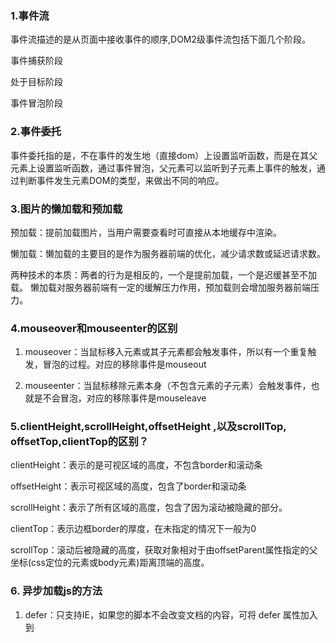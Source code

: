 ### 1.事件流

事件流描述的是从页面中接收事件的顺序,DOM2级事件流包括下面几个阶段。

事件捕获阶段

处于目标阶段

事件冒泡阶段

### 2.事件委托

事件委托指的是，不在事件的发生地（直接dom）上设置监听函数，而是在其父元素上设置监听函数，通过事件冒泡，父元素可以监听到子元素上事件的触发，通过判断事件发生元素DOM的类型，来做出不同的响应。

### 3.图片的懒加载和预加载

预加载：提前加载图片，当用户需要查看时可直接从本地缓存中渲染。

懒加载：懒加载的主要目的是作为服务器前端的优化，减少请求数或延迟请求数。

两种技术的本质：两者的行为是相反的，一个是提前加载，一个是迟缓甚至不加载。
懒加载对服务器前端有一定的缓解压力作用，预加载则会增加服务器前端压力。

### 4.mouseover和mouseenter的区别

1. mouseover：当鼠标移入元素或其子元素都会触发事件，所以有一个重复触发，冒泡的过程。对应的移除事件是mouseout

2. mouseenter：当鼠标移除元素本身（不包含元素的子元素）会触发事件，也就是不会冒泡，对应的移除事件是mouseleave

### 5.clientHeight,scrollHeight,offsetHeight ,以及scrollTop, offsetTop,clientTop的区别？

clientHeight：表示的是可视区域的高度，不包含border和滚动条

offsetHeight：表示可视区域的高度，包含了border和滚动条

scrollHeight：表示了所有区域的高度，包含了因为滚动被隐藏的部分。

clientTop：表示边框border的厚度，在未指定的情况下一般为0

scrollTop：滚动后被隐藏的高度，获取对象相对于由offsetParent属性指定的父坐标(css定位的元素或body元素)距离顶端的高度。

### 6. 异步加载js的方法

1. defer：只支持IE，如果您的脚本不会改变文档的内容，可将 defer 属性加入到<script>标签中，

   在页面完全加载后才执行。

2. async，HTML5属性仅适用于外部脚本，并且如果在IE中，同时存在defer和async，那么defer的优先级比较高，脚本将在页面完成时执行。下载完毕后立刻执行

### 7. Ajax解决浏览器缓存问题

在ajax发送请求前加上 anyAjaxObj.setRequestHeader("Cache-Control","no-cache")。

在ajax发送请求前加上 anyAjaxObj.setRequestHeader("If-Modified-Since","0")。

### 8 .eval是做什么的

把字符串参数解析成JS代码并运行，并返回执行的结果；

> 应该避免使用eval，不安全，非常耗性能（2次，一次解析成js语句，一次执行）。

### 9. 如何理解前端模块化

前端模块化就是复杂的文件编程一个一个独立的模块，比如js文件等等，分成独立的模块有利于重用（复用性）和维护（版本迭代），这样会引来模块之间相互依赖的问题，所以有了commonJS规范，AMD，CMD规范等等，以及用于js打包（编译等处理）的工具webpack

### 10.将原生的ajax封装成promis

```javascript
var  myNewAjax=function(url){
    return new Promise(function(resolve,reject){
        var xhr = new XMLHttpRequest();
        xhr.open('get',url);
        xhr.send(data);
        xhr.onreadystatechange=function(){
            if(xhr.status==200&&readyState==4){
                var json=JSON.parse(xhr.responseText);
                resolve(json)
            }else if(xhr.readyState==4&&xhr.status!=200){
           		reject('error');
            }
        }
    })
}
```

### 11.实现一个两列等高布局，讲讲思路

为了实现两列等高，可以给每列加上 padding-bottom:9999px;

margin-bottom:-9999px;同时父元素设置overflow:hidden;

### 12.去除字符串首尾空格

> 使用正则(^\s *)|(\s *$  )即可

### 13.性能优化

减少HTTP请求

使用内容发布网络（CDN）

添加本地缓存

压缩资源文件

将CSS样式表放在顶部，把javascript放在底部（浏览器的运行机制决定）

避免使用CSS表达式

减少DNS查询

使用外部javascript和CSS

避免重定向

图片lazyLoad

### 14 能来讲讲JS的语言特性吗

运行在客户端浏览器上；

不用预编译，直接解析执行代码；

是弱类型语言，较为灵活；

与操作系统无关，[跨平台](https://www.baidu.com/s?wd=%E8%B7%A8%E5%B9%B3%E5%8F%B0&tn=24004469_oem_dg&rsv_dl=gh_pl_sl_csd)的语言；

脚本语言、解释性语言

### 15.JS实现跨域

JSONP：通过动态创建script，再请求一个带参网址实现跨域通信。

document.domain + iframe跨域：两个页面都通过js强制设置document.domain为基础主域，就实现了同域。

location.hash + iframe跨域：a欲与b跨域相互通信，通过中间页c来实现。 三个页面，不同域之间利用iframe的location.hash传值，相同域之间直接js访问来通信。

window.name + iframe跨域：通过iframe的src属性由外域转向本地域，跨域数据即由iframe的window.name从外域传递到本地域。

postMessage跨域：可以跨域操作的window属性之一。

CORS：服务端设置Access-Control-Allow-Origin即可，前端无须设置，若要带cookie请求，前后端都需要设置。

代理跨域：启一个代理服务器，实现数据的转发

参考<https://segmentfault.com/a/1190000011145364>

### 16.什么是按需加载

当用户触发了动作时才加载对应的功能。触发的动作，是要看具体的业务场景而言，包括但不限于以下几个情况：鼠标点击、输入文字、拉动滚动条，鼠标移动、窗口大小更改等。加载的文件，可以是JS、图片、CSS、HTML等。

### 17.说一下什么是virtual dom

用JavaScript 对象结构表示 DOM 树的结构；然后用这个树构建一个真正的 DOM 树，插到文档当中 当状态变更的时候，重新构造一棵新的对象树。然后用新的树和旧的树进行比较，记录两棵树差异 把所记录的差异应用到所构建的真正的DOM树上，视图就更新了。Virtual DOM 本质上就是在 JS 和 DOM 之间做了一个缓存。

### 18.JS中的继承

1. 原型链继承，原型链继承简单易于实现，缺点是来自原型对象的所有属性被所有实例共享，无法实现多继承

   ```javascript
   function Cat(){ 
   }
   Cat.prototype = new Animal();
   ```

   

2. 构造继承，可以实现多继承，通过call多个父类对象，缺点只能继承父类的实例属性和方法，不能继承原型属性和方法，无法实现函数复用

   ```javascript
   function Cat(name){
     Animal.call(this);
     this.name = name || 'Tom';
   }
   ```

   

3. 实例继承，实例继承的特点是不限制调用方法，缺点是例是父类的实例，不是子类的实例，不支持多继承

   ```javascript 
   function Cat(name){
     var instance = new Animal();
     instance.name = name || 'Tom';
     return instance;
   }
   ```

   

4. 拷贝继承：特点：支持多继承，缺点：效率较低，内存占用高

   ```javascript
   function Cat(name){
     var animal = new Animal();
     for(var p in animal){
       Cat.prototype[p] = animal[p];
     }
     Cat.prototype.name = name || 'Tom';
   }
   
   ```

   

5. 组合继承：通过调用父类构造，继承父类的属性并保留传参的优点 0

   缺点：调用了两次父类构造函数，生成了两份实例

   ```javascript
   function Cat(name){
     Animal.call(this);
     this.name = name || 'Tom';
   }4
   Cat.prototype = new Animal();
   // 组合继承也是需要修复构造函数指向的。
   Cat.prototype.constructor = Cat;
   ```

   

6. 寄生组合继承：通过寄生方式，砍掉父类的实例属性，这样，在调用两次父类构造的时候，就不会初始化两次实例方法/属性，避免的组合继承的缺点

   ```javascript
   	function Super(name) {
           this.name = name;
           this.colors = ['red', 'blue'];
       }
       Super.prototype.sayName = function () {
           alert(this.name);
       }
   
       function Sub(name, age) {
           Super.call(this, name);
           this.age = age;
       }
     function inherit(sub, sup) {
           sub.prototype = Object.create(sup.prototype);
           sub.prototype.constructor = sub;
       }
       inherit(Sub, Super);
       Sub.prototype.sayAge = function () {
           alert(this.age);
       }
       var son = new Sub('李四', 29);
       son.sayAge();
   ```




> 1、原型链继承，将父类的实例作为子类的原型，他的特点是实例是子类的实例也是父类的实例，父类新增的原型方法/属性，子类都能够访问，并且原型链继承简单易于实现，缺点是来自原型对象的所有属性被所有实例共享，无法实现多继承，无法向父类构造函数传参。
>
> 2、构造继承，使用父类的构造函数来增强子类实例，即复制父类的实例属性给子类，
>
> 构造继承可以向父类传递参数，可以实现多继承，通过call多个父类对象。但是构造继承只能继承父类的实例属性和方法，不能继承原型属性和方法，无法实现函数服用，每个子类都有父类实例函数的副本，影响性能
>
> 3、实例继承，为父类实例添加新特性，作为子类实例返回，实例继承的特点是不限制调用方法，不管是new 子类（）还是子类（）返回的对象具有相同的效果，缺点是实例是父类的实例，不是子类的实例，不支持多继承
>
> 4、拷贝继承：特点：支持多继承，缺点：效率较低，内存占用高（因为要拷贝父类的属性）无法获取父类不可枚举的方法（不可枚举方法，不能使用for in 访问到）
>
> 5、组合继承：通过调用父类构造，继承父类的属性并保留传参的优点，然后通过将父类实例作为子类原型，实现函数复用
>
> 6、寄生组合继承：通过寄生方式，砍掉父类的实例属性，这样，在调用两次父类的构造的时候，就不会初始化两次实例方法/属性，避免的组合继承的缺点

### 19.简单介绍一下symbol

1. 凡是属性名属于 Symbol 类型，就都是独一无二的，可以保证不会与其他属性名产生冲突。
2. 调用实例属性`description`，直接返回 Symbol 的描述。
3. 对象的内部，使用 Symbol 值定义属性时，Symbol 值必须放在方括号之中。

### 20. 什么是事件监听

addEventListener()方法，用于向指定元素添加事件句柄

第一个参数是事件的类型(如 "click" ).

第二个参数是事件触发后调用的函数。

第三个参数是个布尔值用于描述事件是冒泡还是捕获。

- true - 事件句柄在捕获阶段执行（外部元素先被触发，在触发内部元素，）
- false- false- 默认。事件句柄在冒泡阶段执行（内部元素先被触发，然后再触发外部元素）

​	

### 21 .介绍一下promise

Promise是一个对象，保存着未来将要结束的事件

1. Promise对象代表一个异步操作，有三种状态，pending进行中，fulfilled已成功，rejected已失败，只有异步操作的结果，才可以决定当前是哪一种状态
2. 一旦状态改变，就不会再变，promise对象状态改变只有两种可能，从pending改到fulfilled或者从pending改到rejected。

### 22. C++,Java，JavaScript这三种语言的区别

**静态类型还是动态类型来看**

1. 静态类型，编译的时候就能够知道每个变量的类型，编程的时候也需要给定类型 如 Java C++
2. 动态类型，运行的时候才知道变量的类型，编程的时候无需指定类型，如 JavaScript ,PHP, Python

**编译型还是解释型来看**

1. 编译型语言，像C、C++，需要编译器编译成本地可执行程序后才能运行。由操作系统CPU直接执行，无需额外的虚拟机等。
2. 解释性语言，像JavaScript、Python，开发语言写好后直接将代码交给用户，用户使用脚本解释器将脚本文件解释执行。
3. Java语言，分为两个阶段。首先经过编译器编译，生成字节码，第二阶段，由Java 虚拟机运行字节码，使用解释器执行这些代码。

### 23.闭包及其作用

1. 闭包就是指有权访问另一个函数作用域中变量的函数

2. 闭包的应用：

   1、模仿块级作用域。2、保存外部函数的变量。3、封装私有变量

3. 单例模式

   ```javascript
    var SingLeton = (function () {
           var instance;
           var CreateSingLeton = function (name) {
               this.name = name;
               if (instance) { 
                   return instance;
               }
               this.getName();
               return instance = this;
           }
           CreateSingLeton.prototype.getName = function () {
               console.log(this.name);
           }
           return CreateSingLeton;
       })()
       1
       var a = new SingLeton('a');
       var b = new SingLeton('b');
       console.log(a===b)// true
   ```

### 24. Generator 的使用

1. 分段执行，可以暂停
2. 可以控制阶段和每个阶段的返回值
3. 可以知道是否执行到结尾

### 25. 事件委托以及冒泡原理。

1. **事件委托**是利用冒泡阶段的运行机制来实现的，就是把一个元素响应事件的函数委托到另一个元素，一般是把一组元素的事件委托到他的父元素上，委托的优点是：减少内存消耗，节约效率
2. **事件冒泡**就是元素自身的事件被触发后，如果父元素有相同的事件，那么元素本身的触发状态就会传递，也就是冒到父元素，父元素的相同事件也会一级一级根据嵌套关系向外触发，直到document/window，冒泡过程结束。

### 26.箭头函数

箭头函数与普通函数的区别在于：

1. 箭头函数没有this，所以需要通过查找作用域链来确定this的值，this绑定的就是最近一层非箭头函数的this。
2. 箭头函数没有自己的arguments对象，但是可以访问外围函数的arguments对象
3. 不能通过new关键字调用.

### 27. DOM0级，DOM2级，DOM的分级

**DOM0**

1. 直接在DOM对象上注册事件，解除事件直接赋值为null
2. 一个DOM对象只能注册一个同类型的函数。

**DOM2**

1. 指定了两个方法用于指定和删除事件：`addEventListener` 和 `removeEventListener`

2. 一个DOM 对象可以注册多个相同类型的事件

3. 添加的事件处理程序必须使用`removeEventListener`来移除。

   > 添加的匿名函数将无法移除

### 28. 基本数据类型和引用数据类型

1. 基本数据类型的值在内存中占固定大小空间，保存在栈内存中。引用数据类型的值是对象，保存在堆内存中。
2. 基本数据类型是简单的赋值，一个变量向另一个变量赋值，而引用数据类型赋值是对象的引用，赋值的是指针
3. 基本数据类型的比较是值的比较，引用类型的比较是引用的比较，比较对象的内存地址是否相同
4. 基本类型使用typeof操作符确定类型，引用类型使用instanceof 确定类型

### NaN是什么的缩写

NaN是JS中的特殊值，表示非数字，NaN不是数字，但是他的数据类型是数字，它不等于任何值，包括自身，在布尔运算时被当做false。

### JS的作用域类型

**函数作用域**，如果在函数内部我们给未定义的一个变量赋值，这个变量会转变成为一个全局变量

**块作用域**：块作用域把标识符限制在{}中

**改变函数作用域的方法：**

1. eval（），这个方法接受一个字符串作为参数，并将其中的内容视为可执行的代码
2. with关键字：通常被当做重复引用同一个对象的多个属性的快捷方式

### 怎么获得对象上的属性

1. for（let I in obj）该方法依次访问一个对象及其原型链中所有可枚举的类型
2. Object.keys（）:返回一个数组，包括所有可枚举的属性名称
3. Object.getOwnPropertyNames:返回一个数组包含不可枚举的属性

### 简单讲一讲ES6的一些新特性

1. 声明和定义增加了 let 和 const
2. 字符串方面增加了模板字符串，赋值中有比较吸引人的结构赋值
3. 引入了新的数据类型symbol，新的数据结构set和map,symbol可以通过typeof检测出来、
4. 为解决异步回调问题，引入了promise和 generator
5. 实现Class和模块，通过Class可以更好的面向对象编程

**重要的特性：**

块级作用域：ES5只有全局作用域和函数作用域，块级作用域的好处是不再需要立即执行的函数表达式

rest参数：用于获取函数的多余参数，这样就不需要使用arguments对象了

> **Rest参数和arguments对象的区别**
>
> - Rest参数只包括那些没有给出名称的参数，arguments包含所有参数
> - arguments 对象不是真正的数组，而rest 参数是数组实例，可以直接应用sort, map, forEach, pop等方法
> - arguments 对象拥有一些自己额外的功能

promise:一种异步编程的解决方案

模块化：其模块功能主要有两个命令构成，export和import

### 写出原生Ajax

```javascript
var xhr = new XMLHttpRequest();
xhr.open('get', 'aabb.php', true);// true 表示异步
xhr.send(null);
xhr.onreadystatechange = function() {
    if(xhr.readyState==4) {
        if(xhr.status==200) {
        console.log(xhr.responseText);
        }
    }
}
```

### ajax返回的状态

0 － （未初始化）对象已建立，还未调用open（）

1 － （初始化）对象已建立，还未调用send()

2 － （发送数据）send方法已发送

3 － （数据传输中）已接受到部分数据

4 － （响应结束）接受所有数据

### 数组扁平化

数组的扁平化，就是将一个嵌套多层的数组 array (嵌套可以是任何层数)转换为只有一层的数组。

**递归**

循环数组元素，如果还是一个数组，就递归调用该方法：

```JavaScript
var arr = [1, [2, [3, 4]]];

function flatten(arr) {
    var result = [];
    for (var i = 0, len = arr.length; i < len; i++) {
        if (Array.isArray(arr[i])) {
            result = result.concat(flatten(arr[i]))
        }
        else {
            result.push(arr[i])
        }
    }
    return result;
}

```

**toString**

如果数组的元素都是数字，那么我们可以考虑使用 toString 方法

```javascript
var arr = [1, [2, [3, 4]]];

function flatten(arr) {
    return arr.toString().split(',').map(function(item){
        return +item
    })
}
```

**reduce**

```javascript
var arr = [1, [2, [3, 4]]];

function flatten(arr) {
    return arr.reduce(function(prev, next){
        return prev.concat(Array.isArray(next) ? flatten(next) : next)
    }, [])
}
```

**…rest**

```javascript
var arr = [1, [2, [3, 4]]];

function flatten(arr) {

    while (arr.some(item => Array.isArray(item))) {
        arr = [].concat(...arr);
    }

    return arr;
}
```

### 实现sleep函数

```javascript
function sleep(d){
    var t = Date.now();
    while(Date.now()- t <= d);
} 
sleep(3000);
console.log('end')
```

### 怎么判断一个属性是否在对象中

**点( . )或者方括号( [ ] )**

通过点或者方括号可以获取对象的属性值，如果对象上不存在该属性，则会返回undefined

```javascript
// 创建对象
let test = {name : 'lei'}
// 获取对象的自身的属性
test.name            //"lei"
test["name"]         //"lei"
// 获取不存在的属性
test.age             //undefined
```

**in 运算符**

如果指定的属性在指定的对象或其原型链中，则in 运算符返回true

```javascript
'name' in test        //true
'un' in test             //true
'toString' in test    //true
'age' in test           //false
```

> 注意：这种方式的局限性就是无法区分自身和原型链上的属性

**hasOwnProperty()**

```javascript
test.hasOwnProperty('name')        //true   自身属性
test.hasOwnProperty('age')           //false  不存在
test.hasOwnProperty('toString')    //false  原型链上属性
```

> 　可以看到，只有自身存在该属性时，才会返回true。适用于只判断自身属性的场景。

### DOM节点操作

**创建节点**

document.createElement();*//创建元素*

document.createTextNode();*//创建文本节点*

**添加节点**

var ele = document.getElementById("my_div");
var oldEle = document.createElement("p");
var newEle=document.createElement("div");

ele.appendChild(oldEle);

**移除**

ele.removeChild(oldEle);

**替换**

ele.replaceChild(newEle,oldEle)

**克隆**

var cEle = oldEle.cloneNode(true);*//深度复制，复制节点下面所有的子节点*

cEle = oldEle.cloneNode(false);*//只复制当前节点，不复制子节点*

### 正则贪婪模式匹配 非贪婪模式匹配 

> 贪婪模式在整个表达式匹配成功的前提下，尽可能多的匹配，而非贪婪模式在整个表达式匹配成功的前提下，尽可能少的匹配

### FileReader

> `FileReader` 对象允许Web应用程序异步读取存储在用户计算机上的文件（或原始数据缓冲区）的内容，使用 [`File`](https://developer.mozilla.org/zh-CN/docs/Web/API/File) 或 [`Blob`](https://developer.mozilla.org/zh-CN/docs/Web/API/Blob) 对象指定要读取的文件或数据。

### Base64编码的原理

Base64可以将ASCII字符串或者是二进制编码成只包含A—Z，a—z，0—9，+，/ 这64个字符（ 26个大写字母，26个小写字母，10个数字，1个+，一个 / 刚好64个字符）。

### Promise.all() 和 Promise.race() 

**Promise.all()**

> promise.all主要用于一次性执行多个异步方法，并且按传入顺序执行

```javascript
function fun1(num = -1) {
    // 在fun1中返回一个promise对象
    return new Promise(function(resolve, reject) {
        // 为了体现是异步接口，这里使用一个定时器，延迟3秒
        setTimeout(resolve, 3000, 'fun1');
    })
};
function fun2(num2 = 200) {
    // 在fun2中也返回一个promise对象
    return new Promise(function(resolve, reject) {
        // 为了和fun1区分开来，fun2延迟1秒
        setTimeout(resolve, 1000, 'fun2');
    })
}
// 由于fun1和fun2是方法，所以使用fun1()执行该方法
Promise.all([fun1(), fun2()]).then(function(result) {
    console.log(result) // 输入应该为 ['fun1','fun2']
})
```

**Promise.race()**

> 在执行多个异步操作中，只保留取第一个执行完成的异步操作的结果，其他的方法仍在执行，不过执行结果会被抛弃

```javascript
var fun1 = new Promise(function(resolve, reject) {
    setTimeout(resolve, 3000, 'fun1');
});
var fun2 = new Promise(function(resolve, reject) {
    setTimeout(resolve, 200, 'fun2');
});
// *注：这里使用的示例和promise.all用的示例类似，
// 可是没有用()执行，因为fun1就是一个promise对象，不需要执行
Promise.race([fun1, fun2]).then(function(result) {
    console.log(result); // 'fun2'   因为fun2比较早执行结束
});
```

###  设计模式

单例模式： 保证一个类仅有一个实例，并提供一个访问他的全局访问点例如框架中的数据库连接

工厂模式

> 目的是为了创建对象，通常在类或者类的静态方法中实现
>
> 1. 当创建相似对象时执行重复的操作
> 2. 在编译时不知道具体类型的情况下，为工厂客户提供一种创建对象的接口

观察者模式： 一个对象通过添加一个方法使本身变得可观察。当可观察的对象更改时，它会将消息发送到已注册的观察者。例如实现实现消息推送

装饰者模式： 不修改原类代码和继承的情况下动态扩展类的功能，例如框架的每个Controller文件会提供before和after方法

迭代器模式： 提供一个方法顺序访问一个聚合对象中各个元素。

### web socket and web worker

> web socket提供更高效的传输协议，web worker提供多线程提高web应用计算效率

 Web Socket

> 
>
> worker的主线程和子线程间通过postMessage()来发送消息，通过向 web worker 添加一个 "onmessage" 事件监听器来获取接受到的消息。websocket是一种协议，本质上和HTTP，TCP一样。协议是用来说明数据是如何传输。

URL前缀是`ws://` 不加密传输

URL前缀是`wss://` 加密传输

web worker

> web worker 是运行在后台的 JavaScript，独立于其他脚本，不会影响页面的性能。您可以继续做任何愿意做的事情：点击、选取内容等等，而此时 web worker 在后台运行。
>
> worker的主线程和子线程间通过postMessage()来发送消息，通过向 web worker 添加一个 "onmessage" 事件监听器来获取接受到的消息。

###  Js中String Array Math内部常用的方法

String

1. charAt():返回指定位置的字符
2. concat() 连接两个或多个字符
3. toLowerCase(）:把字符串转换为小写
4. toUpperCase()  ：把字符串转换为大写
5. indexOf()：返回字符串中检索指定字符最后一次出现的位置
6. replace()：替换与正则表达式匹配的子串
7. split()：把字符串分割为子字符串数组

Array

1. concat() 用于连接两个或多个数组。

2. push() 可接受任意数量参数，添加到数组末尾，返回修改数组的长度。

3. pop() 从末尾移除最后一项，减少数组长度，返回移除的项

4. unshift() 可接受任意数量参数，在数组前端添加任意个项，返回数组的长度

5. shift() 移除数组中的第一个项，数组长度减一，返回移除的项

6. reverse() 反转数组项的顺序

7. sort() 按升序排列数组项

8. slice() 一个或两个参数，返回起始位置和结束位置之间项不包括结束位置项

9. splice()

   删除：两个参数，要删除第一项的位置和要删除的项数
   插入：（起始位置，0（要删除的项），要插入的项）
   替换：(起始位置，要删除的项数，要插入的项)
   该方法始终返回一个数组，该数组中包含从原始数组中删除的项。

   Math

   ceil floor max min pow round random

10. js中new和object.create区别

| 比较     | new                     | Object.create           |
| -------- | ----------------------- | ----------------------- |
| 构造函数 | 保留原构造函数属性      | 丢失原构造函数属性      |
| 原型链   | 原构造函数prototype属性 | 原构造函数/（对象）本身 |
| 作用对象 | function                | function和object        |

### BOM对象

**window 对象，是 JS 的最顶层对象，其他的 BOM 对象都是 window 对象的属性；**

1. document 对象，文档对象；

2. location 对象，浏览器当前URL信息；

   > herf = 'url地址'
   > hash 返回#号后面的字符串，不包含散列，则返回空字符串。
   > host 返回服务器名称和端口号
   > pathname 返回目录和文件名。 /project/test.html
   > search 返回？号后面的所有值。
   > port 返回URL中的指定的端口号，如URL中不包含端口号返回空字符串

3. navigator 对象，浏览器本身信息；

   > navigator.platform：操作系统类型；
   > navigator.userAgent：浏览器设定的User-Agent字符串。
   > navigator.appName：浏览器名称；
   > navigator.appVersion：浏览器版本；

4. screen 对象，客户端屏幕信息；

   > screen.availWidth 属性返回访问者屏幕的宽度，以像素计，减去界面特性，比如窗口任务栏。                                         screen.availHeight 属性返回访问者屏幕的高度，以像素计，减去界面特性，比如窗口任栏。

5. history对象

   > history.back() - 加载历史列表中的前一个 URL。返回上一页。
   >
   > history.forward() - 加载历史列表中的下一个 URL。返回下一页。                                                                                             go(“参数”) -1表示上一页，1表示下一页。

### 什么是元编程

> 能“介入”的对象底层操作进行的过程中，并加以影响。元编程中的 元 的概念可以理解为 程序 本身。”元编程能让你拥有可以扩展程序自身能力“
>
> 参考 : [怎么理解元编程](<https://www.zhihu.com/question/23856985> )

### Reflect 和 Proxy 

**Reflect** 

Reflect 是一个内置对象，它提供了拦截JavaScript操作的方法，他自身没有构造函数，不能与new操作符一起使用，或者将其作为一个对象来调用。它的所有属性和方法都是静态的。

### forEach()能够中断吗

不能中断，只能抛出异常，这样的话，forEach是错误的

###  函数提升要比变量提升

函数提升要比变量提升的优先级要高一些，且不会被变量声明覆盖，但是会被变量赋值之后覆盖。

###  fetch和ajax**的认识和区别**

**fetch**：

1. fetch是基于Promise实现的
2. fetchfetch请求默认是不带cookie的，需要设置
3. 服务器返回400 500 状态码时并不会reject，只有网络出错导致请求不能完成时，fetch才会被reject。

A**ajax**:

1. 是XMLHTTPRequest的一个实例
2. 只有当状态为200或者304时才会请求成功

### ES5/ES6 的继承除了写法以外还有什么区别

ES5 和 ES6 子类 `this` 生成顺序不同。ES5 的继承先生成了子类实例，再调用父类的构造函数修饰子类实例，ES6 的继承先生成父类实例，再调用子类的构造函数修饰父类实例。这个差别使得 ES6 可以继承内置对象。

### ES6中 class有什么特性

1. class的声明的类名会有暂时性死去，类似const 和let
2. class 声明内部开启了严格模式
3. class中的所有方法包括静态方法和实例方法，都是不可枚举的。
4. class的所有方法（包括静态方法和实例方法）都没有原型对象，也没有constructor,不能使用new来调用。
5. class必须使用new来调用，不能直接写类名。
6. class内部无法重写类名。

###  Js获取盒模型的宽高

1. clientWidth 内容宽度 + 左右padding
   clientHeight 内容高度 + 上下padding
2. clientLeft 左边框
   clientTop 上边框
3. offsetWidth = clientWidth(内容宽+左右padding) + 左右边框
   offsetHeight = clientHeight(内容高+上下padding) + 上下边框

###  Object.prototype.toString.call()  

1. Object.prototype.toString.call()

   每一个对象都具有 toString 方法，如果 toString  没有被重写，那么它会返回 [object type] , type 是对象的基本类型 , 除了 object 类型的对象外，其他类型的对象调用 toString 方法会返回内容的字符串，所以我们需要使用 call 方法来改变 toString 方法的执行上文。

   这种方法对于所有的基本类型都能进行判断，即使是 null 和 undefined。

2. instanceof 

   它的内部执行机制是通过判断对象原型链上是否能找到类型的 prototype。

   例如判断一个对象是否是一个数组， instanceof 会判断这个对象的原型链上是否会找到 对应的Array ，找到返回 true , 否则返回 false 。

   instanceof 只能用来判断对象类型，而不能判断基本类型。

###  [ 关于null是不是等于0问题的探讨](https://www.php.cn/js-tutorial-374755.html)

```javascript
console.log(null > 0);   // false

console.log(null < 0);   // false

console.log(null >= 0);   // true

console.log(null <= 0);   // true

console.log(null == 0);   // false

console.log(null === 0);    // false
```

### 为什么前端监控要用GIF打点

**前端监控是什么？**

web页面将用户一些信息上传给服务器，向服务器上传信息的方式通常可以采用，接口，文件，图片的方式。

**为什么不采用接口的方式**

一般打点的域名都不是当前的域名，接口的请求就会产生跨域。

**为什么不采用文件**

由于浏览器的特性，创建资源节点只要将其插入DOM树，浏览器才会实际发送资源的请求。但是操作DOM结构会严重影响性能，同时加载js/css 文件会阻塞页面的渲染。

**为什么采用gif，而不是png，jpeg图片呢**

主要原因就是体积大小。